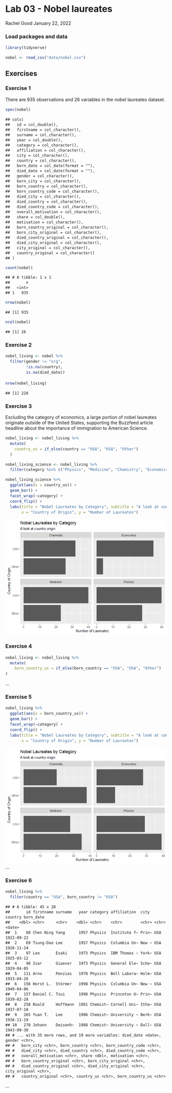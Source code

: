 Lab 03 - Nobel laureates
================
Rachel Good
January 22, 2022

### Load packages and data

``` r
library(tidyverse) 
```

``` r
nobel <- read_csv("data/nobel.csv")
```

## Exercises

### Exercise 1

There are 935 observations and 26 variables in the nobel laureates
dataset.

``` r
spec(nobel)
```

    ## cols(
    ##   id = col_double(),
    ##   firstname = col_character(),
    ##   surname = col_character(),
    ##   year = col_double(),
    ##   category = col_character(),
    ##   affiliation = col_character(),
    ##   city = col_character(),
    ##   country = col_character(),
    ##   born_date = col_date(format = ""),
    ##   died_date = col_date(format = ""),
    ##   gender = col_character(),
    ##   born_city = col_character(),
    ##   born_country = col_character(),
    ##   born_country_code = col_character(),
    ##   died_city = col_character(),
    ##   died_country = col_character(),
    ##   died_country_code = col_character(),
    ##   overall_motivation = col_character(),
    ##   share = col_double(),
    ##   motivation = col_character(),
    ##   born_country_original = col_character(),
    ##   born_city_original = col_character(),
    ##   died_country_original = col_character(),
    ##   died_city_original = col_character(),
    ##   city_original = col_character(),
    ##   country_original = col_character()
    ## )

``` r
count(nobel)
```

    ## # A tibble: 1 x 1
    ##       n
    ##   <int>
    ## 1   935

``` r
nrow(nobel)
```

    ## [1] 935

``` r
ncol(nobel)
```

    ## [1] 26

### Exercise 2

``` r
nobel_living <- nobel %>%
  filter(gender != "org",
         !is.na(country),
         is.na(died_date))

nrow(nobel_living)
```

    ## [1] 228

### Exercise 3

Excluding the category of economics, a large portion of nobel laureates
originate outside of the United States, supporting the Buzzfeed article
headline about the importance of immigration to American Science.

``` r
nobel_living <- nobel_living %>%
  mutate(
    country_us = if_else(country == "USA", "USA", "Other")
  )
```

``` r
nobel_living_science <- nobel_living %>%
  filter(category %in% c("Physics", "Medicine", "Chemistry", "Economics"))
```

``` r
nobel_living_science %>% 
  ggplot(aes(x = country_us)) +
  geom_bar() +
  facet_wrap(~category) +
  coord_flip() +
  labs(title = "Nobel Laureates by Category", subtitle = "A look at country origin",
       x = "Country of Origin", y = "Number of Laureates")
```

![](lab-03_files/figure-gfm/exercise3-1.png)<!-- -->

### Exercise 4

``` r
nobel_living <- nobel_living %>% 
  mutate(
    born_country_us = if_else(born_country == "USA", "USA", "Other")
)
```

…

### Exercise 5

``` r
nobel_living %>% 
  ggplot(aes(x = born_country_us)) +
  geom_bar() +
  facet_wrap(~category) +
  coord_flip() +
  labs(title = "Nobel Laureates by Category", subtitle = "A look at country origin",
       x = "Country of Origin", y = "Number of Laureates")
```

![](lab-03_files/figure-gfm/exercise%205-1.png)<!-- --> …

### Exercise 6

``` r
nobel_living %>% 
  filter(country == "USA", born_country != "USA") 
```

    ## # A tibble: 45 x 28
    ##       id firstname surname   year category affiliation  city  country born_date 
    ##    <dbl> <chr>     <chr>    <dbl> <chr>    <chr>        <chr> <chr>   <date>    
    ##  1    68 Chen Ning Yang      1957 Physics  Institute f~ Prin~ USA     1922-09-22
    ##  2    69 Tsung-Dao Lee       1957 Physics  Columbia Un~ New ~ USA     1926-11-24
    ##  3    97 Leo       Esaki     1973 Physics  IBM Thomas ~ York~ USA     1925-03-12
    ##  4    98 Ivar      Giaever   1973 Physics  General Ele~ Sche~ USA     1929-04-05
    ##  5   111 Arno      Penzias   1978 Physics  Bell Labora~ Holm~ USA     1933-04-26
    ##  6   156 Horst L.  Störmer   1998 Physics  Columbia Un~ New ~ USA     1949-04-06
    ##  7   157 Daniel C. Tsui      1998 Physics  Princeton U~ Prin~ USA     1939-02-28
    ##  8   258 Roald     Hoffmann  1981 Chemist~ Cornell Uni~ Itha~ USA     1937-07-18
    ##  9   265 Yuan T.   Lee       1986 Chemist~ University ~ Berk~ USA     1936-11-19
    ## 10   270 Johann    Deisenh~  1988 Chemist~ University ~ Dall~ USA     1943-09-30
    ## # ... with 35 more rows, and 19 more variables: died_date <date>, gender <chr>,
    ## #   born_city <chr>, born_country <chr>, born_country_code <chr>,
    ## #   died_city <chr>, died_country <chr>, died_country_code <chr>,
    ## #   overall_motivation <chr>, share <dbl>, motivation <chr>,
    ## #   born_country_original <chr>, born_city_original <chr>,
    ## #   died_country_original <chr>, died_city_original <chr>, city_original <chr>,
    ## #   country_original <chr>, country_us <chr>, born_country_us <chr>

…

